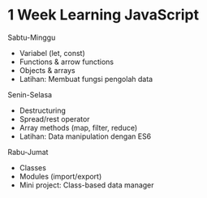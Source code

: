 # 1 Week Learning JavaScript

Sabtu-Minggu
- Variabel (let, const)
- Functions & arrow functions
- Objects & arrays
- Latihan: Membuat fungsi pengolah data

Senin-Selasa
- Destructuring
- Spread/rest operator
- Array methods (map, filter, reduce)
- Latihan: Data manipulation dengan ES6

Rabu-Jumat
- Classes
- Modules (import/export)
- Mini project: Class-based data manager